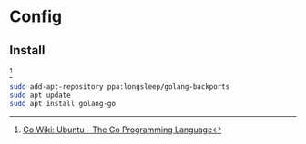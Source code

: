 # Config

## Install

[^1]

```bash
sudo add-apt-repository ppa:longsleep/golang-backports
sudo apt update
sudo apt install golang-go
```

[^1]: [Go Wiki: Ubuntu - The Go Programming Language](https://go.dev/wiki/Ubuntu)
